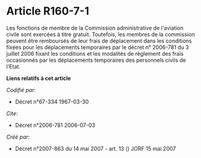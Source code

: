 # Article R160-7-1

Les fonctions de membre de la Commission administrative de l'aviation civile sont exercées à titre gratuit. Toutefois, les
membres de la commission peuvent être remboursés de leur frais de déplacement dans les conditions fixées pour les
déplacements temporaires par le décret n° 2006-781 du 3 juillet 2006 fixant les conditions et les modalités de règlement des
frais occasionnés par les déplacements temporaires des personnels civils de l'Etat.

**Liens relatifs à cet article**

_Codifié par_:

  - Décret n°67-334 1967-03-30

_Cite_:

  - Décret n°2006-781 2006-07-03

_Créé par_:

  - Décret n°2007-863 du 14 mai 2007 - art. 13 () JORF 15 mai 2007
